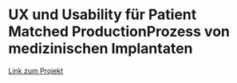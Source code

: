 # UX und Usability für Patient Matched ProductionProzess von medizinischen Implantaten

[Link zum Projekt](https://www.google.com)
